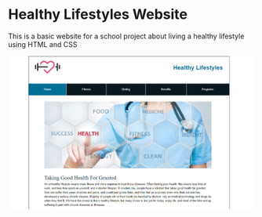 # Healthy Lifestyles Website
This is a basic website for a school project about living a healthy lifestyle using HTML and CSS

![Image of Home-Page](https://github.com/nate51315/Healthy-Lifestyles-Website/blob/master/images/health-home-page.png)
